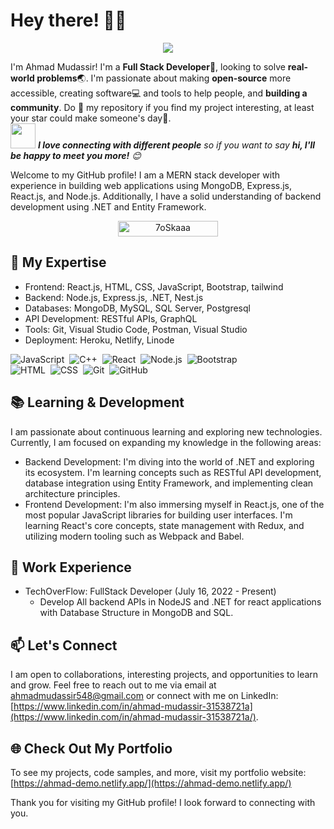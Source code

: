 # Hey there! :wave::smiley:

<p align="center">
    <img src="https://github-readme-stats.vercel.app/api?username=AhmadMudassir&show_icons=true&count_private=true&theme=dark"/>
</p>


<!--Introduction -->
I'm Ahmad Mudassir! I'm a **Full Stack Developer**:iphone:, looking to solve **real-world problems**:earth_asia:. I'm passionate about making **open-source** more accessible, creating software:computer: and tools to help people, and **building a community**. Do :star2: my repository if you find my project interesting, at least your star could make someone's day:pray:.
<br>
<img src="https://media.giphy.com/media/LnQjpWaON8nhr21vNW/giphy.gif" width="40"> <em><b>I love connecting with different people</b> so if you want to say <b>hi, I'll be happy to meet you more!</b> :blush:</em>

Welcome to my GitHub profile! I am a MERN stack developer with experience in building web applications using MongoDB, Express.js, React.js, and Node.js. Additionally, I have a solid understanding of backend development using .NET and Entity Framework.

<p align="center"> 
	<img src="https://komarev.com/ghpvc/?username=7oSkaaa&label=Profile%20views&color=0047AB&style=plastic?" alt="7oSkaaa" height=25px, width=160px/> 
</p>



## 🔭 My Expertise

- Frontend: React.js, HTML, CSS, JavaScript, Bootstrap, tailwind
- Backend: Node.js, Express.js, .NET, Nest.js
- Databases: MongoDB, MySQL, SQL Server, Postgresql
- API Development: RESTful APIs, GraphQL
- Tools: Git, Visual Studio Code, Postman, Visual Studio
- Deployment: Heroku, Netlify, Linode

![JavaScript](https://img.shields.io/badge/-JavaScript-05122A?style=flat&logo=javascript)&nbsp;
![C++](https://img.shields.io/badge/-C++-05122A?style=flat&logo=C%2B%2B&logoColor=00599C)&nbsp;
![React](https://img.shields.io/badge/-React-05122A?style=flat&logo=react)&nbsp;
![Node.js](https://img.shields.io/badge/-Node.js-05122A?style=flat&logo=node.js)&nbsp;
![Bootstrap](https://img.shields.io/badge/-Bootstrap-05122A?style=flat&logo=bootstrap&logoColor=563D7C)\
![HTML](https://img.shields.io/badge/-HTML-05122A?style=flat&logo=HTML5)&nbsp;
![CSS](https://img.shields.io/badge/-CSS-05122A?style=flat&logo=CSS3&logoColor=1572B6)&nbsp;
![Git](https://img.shields.io/badge/-Git-05122A?style=flat&logo=git)&nbsp;
![GitHub](https://img.shields.io/badge/-GitHub-05122A?style=flat&logo=github)&nbsp;

## 📚 Learning & Development

I am passionate about continuous learning and exploring new technologies. Currently, I am focused on expanding my knowledge in the following areas:

- Backend Development: I'm diving into the world of .NET and exploring its ecosystem. I'm learning concepts such as RESTful API development, database integration using Entity Framework, and implementing clean architecture principles.
- Frontend Development: I'm also immersing myself in React.js, one of the most popular JavaScript libraries for building user interfaces. I'm learning React's core concepts, state management with Redux, and utilizing modern tooling such as Webpack and Babel.

## 💼 Work Experience

- TechOverFlow: FullStack Developer (July 16, 2022 - Present)
  - Develop All backend APIs in NodeJS and .NET for 
react applications with Database Structure in
MongoDB and SQL.

## 📫 Let's Connect

I am open to collaborations, interesting projects, and opportunities to learn and grow. Feel free to reach out to me via email at [ahmadmudassir548@gmail.com](mailto:ahmadmudassir548@gmail.com) or connect with me on LinkedIn: [https://www.linkedin.com/in/ahmad-mudassir-31538721a](https://www.linkedin.com/in/ahmad-mudassir-31538721a/).

## 🌐 Check Out My Portfolio

To see my projects, code samples, and more, visit my portfolio website: [https://ahmad-demo.netlify.app/](https://ahmad-demo.netlify.app/)

Thank you for visiting my GitHub profile! I look forward to connecting with you.

